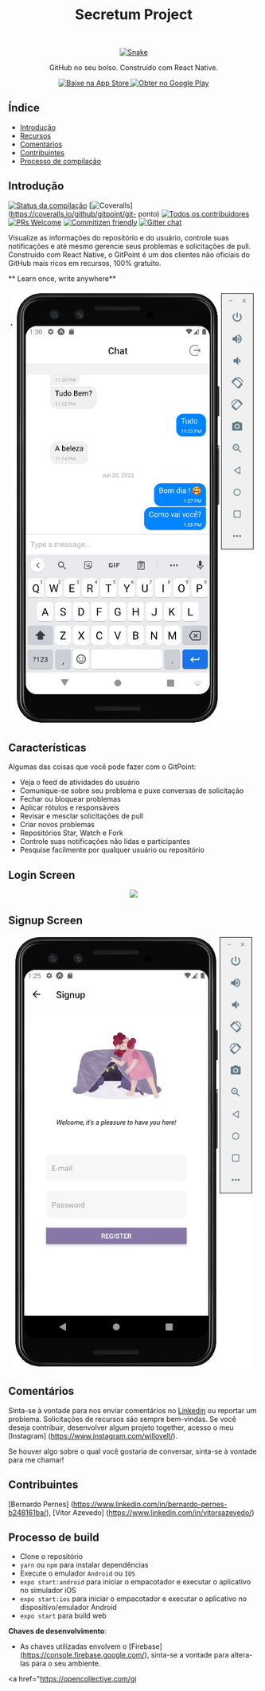 <h1 align="center"> Secretum Project </h1> <br>
<p align="center">
  <a href="https://gitpoint.co/">
    <img alt="Snake" title="GitPoint" src="https://www.vipre.com/wp-content/uploads/2017/04/vipre-snake-icon.png" width="300">
  </a>
</p>

<p align="center">
  GitHub no seu bolso. Construído com React Native.
</p>

<p align="center">
  <a href="https://itunes.apple.com/us/app/gitpoint/id1251245162?mt=8">
    <img alt="Baixe na App Store" title="App Store" src="http://i.imgur.com/0n2zqHD.png" width="140">
  </a>

  <a href="https://play.google.com/store/apps/details?id=com.gitpoint">
    <img alt="Obter no Google Play" title="Google Play" src="http://i.imgur.com/mtGRPuM.png" width="140">
  </a>
</p>

<!-- START DOC gerado TOC, por favor, mantenha o comentário aqui para permitir a atualização automática -->
<!-- NÃO EDITE ESTA SEÇÃO, EM VEZ RE-EXECUTAR DOCTOC PARA ATUALIZAR -->
## Índice

- [Introdução](#introdução)
- [Recursos](#recursos)
- [Comentários](#feedback)
- [Contribuintes](#contribuidores)
- [Processo de compilação](#build-process)


<!-- END docdoc gerado TOC, por favor, mantenha o comentário aqui para permitir a atualização automática -->

## Introdução

[![Status da compilação](https://img.shields.io/travis/gitpoint/git-point.svg?style=flat-square)](https://travis-ci.org/gitpoint/git-point )
[![Coveralls](https://img.shields.io/coveralls/github/gitpoint/git-point.svg?style=flat-square)](https://coveralls.io/github/gitpoint/git- ponto)
[![Todos os contribuidores](https://img.shields.io/badge/all_contributors-73-orange.svg?style=flat-square)](./CONTRIBUTORS.md)
[![PRs Welcome](https://img.shields.io/badge/PRs-welcome-brightgreen.svg?style=flat-square)](http://makeapullrequest.com)
[![Commitizen friendly](https://img.shields.io/badge/commitizen-friendly-brightgreen.svg?style=flat-square)](http://commitizen.github.io/cz-cli/)
[![Gitter chat](https://img.shields.io/badge/chat-on_gitter-008080.svg?style=flat-square)](https://gitter.im/git-point)

Visualize as informações do repositório e do usuário, controle suas notificações e até mesmo gerencie seus problemas e solicitações de pull. Construído com React Native, o GitPoint é um dos clientes não oficiais do GitHub mais ricos em recursos, 100% gratuito.

** Learn once, write anywhere**

<p align="center">
  <img src = "https://raw.githubusercontent.com/willianrsouza/Secretum/master/build-images/Chat.png?token=GHSAT0AAAAAABVWPGM6FA4KRCWB23A4QKNMYVQQ3FQ" largura=350>
</p>

## Características


Algumas das coisas que você pode fazer com o GitPoint:

* Veja o feed de atividades do usuário
* Comunique-se sobre seu problema e puxe conversas de solicitação
* Fechar ou bloquear problemas
* Aplicar rótulos e responsáveis
* Revisar e mesclar solicitações de pull
* Criar novos problemas
* Repositórios Star, Watch e Fork
* Controle suas notificações não lidas e participantes
* Pesquise facilmente por qualquer usuário ou repositório

## Login Screen

<p align="center">
  <img src = "https://user-images.githubusercontent.com/79064410/174617125-eb32c7f9-0f2b-4e97-a347-6c77329278dd.png" largura=700>
</p>

## Signup Screen

<p align="center">
  <img src = "https://raw.githubusercontent.com/willianrsouza/Secretum/master/build-images/Signup.png?token=GHSAT0AAAAAABVWPGM742AXOYF4S2JYL42CYVQRIKQ" largura=700>
</p>

## Comentários


Sinta-se à vontade para nos enviar comentários no [Linkedin](https://www.linkedin.com/in/willianrsouza/) ou reportar um problema. Solicitações de recursos são sempre bem-vindas. Se você deseja contribuir, desenvolver algum projeto together, acesso o meu [Instagram] (https://www.instagram.com/willovell/).

Se houver algo sobre o qual você gostaria de conversar, sinta-se à vontade para me chamar!

## Contribuintes

[Bernardo Pernes] (https://www.linkedin.com/in/bernardo-pernes-b248161ba/), [Vitor Azevedo] (https://www.linkedin.com/in/vitorsazevedo/)

## Processo de build

- Clone o repositório
- `yarn` ou `npm` para instalar dependências
-  Execute o emulador `Android` ou `IOS`
- `expo start:android` para iniciar o empacotador e executar o aplicativo no simulador iOS 
- `expo start:ios` para iniciar o empacotador e executar o aplicativo no dispositivo/emulador Android 
- `expo start` para build web


**Chaves de desenvolvimento**:

- As chaves utilizadas envolvem o [Firebase] (https://console.firebase.google.com/), sinta-se a vontade para altera-las para o seu ambiente.

<a href="https://opencollective.com/gi
